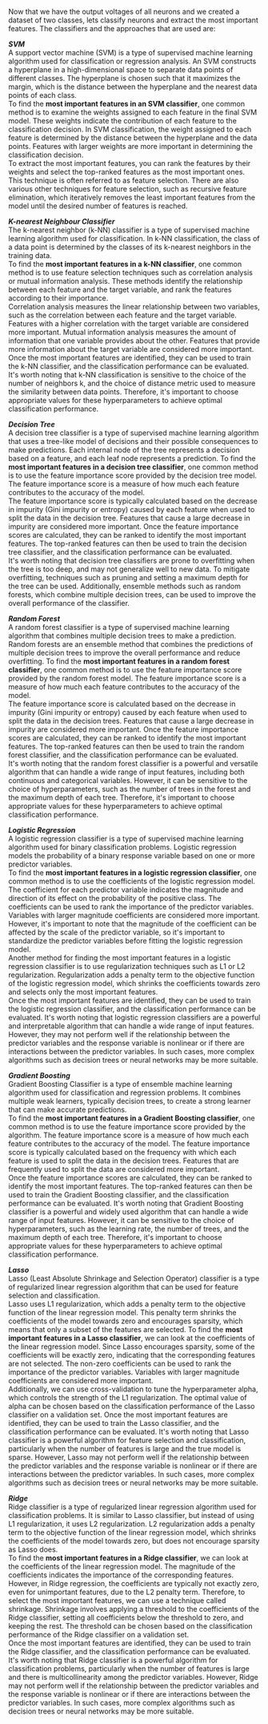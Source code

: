 Now that we have the output voltages of all neurons and we created a dataset of two classes, lets classify neurons and extract the most important features. The classifiers and the approaches that are used are:

**_SVM_** </br>
A support vector machine (SVM) is a type of supervised machine learning algorithm used for classification or regression analysis. An SVM constructs a hyperplane in a high-dimensional space to separate data points of different classes. The hyperplane is chosen such that it maximizes the margin, which is the distance between the hyperplane and the nearest data points of each class.</br>
To find the **most important features in an SVM classifier**, one common method is to examine the weights assigned to each feature in the final SVM model. These weights indicate the contribution of each feature to the classification decision.
In SVM classification, the weight assigned to each feature is determined by the distance between the hyperplane and the data points. Features with larger weights are more important in determining the classification decision.</br>
To extract the most important features, you can rank the features by their weights and select the top-ranked features as the most important ones. This technique is often referred to as feature selection. There are also various other techniques for feature selection, such as recursive feature elimination, which iteratively removes the least important features from the model until the desired number of features is reached.




**_K-nearest Neighbour Classifier_** </br>
The k-nearest neighbor (k-NN) classifier is a type of supervised machine learning algorithm used for classification. In k-NN classification, the class of a data point is determined by the classes of its k-nearest neighbors in the training data.</br>
To find the **most important features in a k-NN classifier**, one common method is to use feature selection techniques such as correlation analysis or mutual information analysis. These methods identify the relationship between each feature and the target variable, and rank the features according to their importance.</br>
Correlation analysis measures the linear relationship between two variables, such as the correlation between each feature and the target variable. Features with a higher correlation with the target variable are considered more important.
Mutual information analysis measures the amount of information that one variable provides about the other. Features that provide more information about the target variable are considered more important.</br>
Once the most important features are identified, they can be used to train the k-NN classifier, and the classification performance can be evaluated. It's worth noting that k-NN classification is sensitive to the choice of the number of neighbors k, and the choice of distance metric used to measure the similarity between data points. Therefore, it's important to choose appropriate values for these hyperparameters to achieve optimal classification performance.</br>


**_Decision Tree_** </br>
A decision tree classifier is a type of supervised machine learning algorithm that uses a tree-like model of decisions and their possible consequences to make predictions. Each internal node of the tree represents a decision based on a feature, and each leaf node represents a prediction.
To find the **most important features in a decision tree classifier**, one common method is to use the feature importance score provided by the decision tree model. The feature importance score is a measure of how much each feature contributes to the accuracy of the model.</br>
The feature importance score is typically calculated based on the decrease in impurity (Gini impurity or entropy) caused by each feature when used to split the data in the decision tree. Features that cause a large decrease in impurity are considered more important.
Once the feature importance scores are calculated, they can be ranked to identify the most important features. The top-ranked features can then be used to train the decision tree classifier, and the classification performance can be evaluated.</br>
It's worth noting that decision tree classifiers are prone to overfitting when the tree is too deep, and may not generalize well to new data. To mitigate overfitting, techniques such as pruning and setting a maximum depth for the tree can be used. Additionally, ensemble methods such as random forests, which combine multiple decision trees, can be used to improve the overall performance of the classifier.</br>



**_Random Forest_** </br>
A random forest classifier is a type of supervised machine learning algorithm that combines multiple decision trees to make a prediction. Random forests are an ensemble method that combines the predictions of multiple decision trees to improve the overall performance and reduce overfitting.
To find the **most important features in a random forest classifier**, one common method is to use the feature importance score provided by the random forest model. The feature importance score is a measure of how much each feature contributes to the accuracy of the model.</br>
The feature importance score is calculated based on the decrease in impurity (Gini impurity or entropy) caused by each feature when used to split the data in the decision trees. Features that cause a large decrease in impurity are considered more important.
Once the feature importance scores are calculated, they can be ranked to identify the most important features. The top-ranked features can then be used to train the random forest classifier, and the classification performance can be evaluated.</br>
It's worth noting that the random forest classifier is a powerful and versatile algorithm that can handle a wide range of input features, including both continuous and categorical variables. However, it can be sensitive to the choice of hyperparameters, such as the number of trees in the forest and the maximum depth of each tree. Therefore, it's important to choose appropriate values for these hyperparameters to achieve optimal classification performance.</br>

**_Logistic Regression_** </br>
A logistic regression classifier is a type of supervised machine learning algorithm used for binary classification problems. Logistic regression models the probability of a binary response variable based on one or more predictor variables.</br>
To find the **most important features in a logistic regression classifier**, one common method is to use the coefficients of the logistic regression model. The coefficient for each predictor variable indicates the magnitude and direction of its effect on the probability of the positive class.
The coefficients can be used to rank the importance of the predictor variables. Variables with larger magnitude coefficients are considered more important. However, it's important to note that the magnitude of the coefficient can be affected by the scale of the predictor variable, so it's important to standardize the predictor variables before fitting the logistic regression model.</br>
Another method for finding the most important features in a logistic regression classifier is to use regularization techniques such as L1 or L2 regularization. Regularization adds a penalty term to the objective function of the logistic regression model, which shrinks the coefficients towards zero and selects only the most important features.</br>
Once the most important features are identified, they can be used to train the logistic regression classifier, and the classification performance can be evaluated.
It's worth noting that logistic regression classifiers are a powerful and interpretable algorithm that can handle a wide range of input features. However, they may not perform well if the relationship between the predictor variables and the response variable is nonlinear or if there are interactions between the predictor variables. In such cases, more complex algorithms such as decision trees or neural networks may be more suitable.</br>

**_Gradient Boosting_** </br>
Gradient Boosting Classifier is a type of ensemble machine learning algorithm used for classification and regression problems. It combines multiple weak learners, typically decision trees, to create a strong learner that can make accurate predictions.</br>
To find the **most important features in a Gradient Boosting classifier**, one common method is to use the feature importance score provided by the algorithm. The feature importance score is a measure of how much each feature contributes to the accuracy of the model.
The feature importance score is typically calculated based on the frequency with which each feature is used to split the data in the decision trees. Features that are frequently used to split the data are considered more important.</br>
Once the feature importance scores are calculated, they can be ranked to identify the most important features. The top-ranked features can then be used to train the Gradient Boosting classifier, and the classification performance can be evaluated.
It's worth noting that Gradient Boosting classifier is a powerful and widely used algorithm that can handle a wide range of input features. However, it can be sensitive to the choice of hyperparameters, such as the learning rate, the number of trees, and the maximum depth of each tree. Therefore, it's important to choose appropriate values for these hyperparameters to achieve optimal classification performance.</br>

**_Lasso_** </br>
Lasso (Least Absolute Shrinkage and Selection Operator) classifier is a type of regularized linear regression algorithm that can be used for feature selection and classification.</br>
Lasso uses L1 regularization, which adds a penalty term to the objective function of the linear regression model. This penalty term shrinks the coefficients of the model towards zero and encourages sparsity, which means that only a subset of the features are selected.
To find the **most important features in a Lasso classifier**, we can look at the coefficients of the linear regression model. Since Lasso encourages sparsity, some of the coefficients will be exactly zero, indicating that the corresponding features are not selected.
The non-zero coefficients can be used to rank the importance of the predictor variables. Variables with larger magnitude coefficients are considered more important.</br>
Additionally, we can use cross-validation to tune the hyperparameter alpha, which controls the strength of the L1 regularization. The optimal value of alpha can be chosen based on the classification performance of the Lasso classifier on a validation set.
Once the most important features are identified, they can be used to train the Lasso classifier, and the classification performance can be evaluated.
It's worth noting that Lasso classifier is a powerful algorithm for feature selection and classification, particularly when the number of features is large and the true model is sparse. However, Lasso may not perform well if the relationship between the predictor variables and the response variable is nonlinear or if there are interactions between the predictor variables. In such cases, more complex algorithms such as decision trees or neural networks may be more suitable.</br>

**_Ridge_** </br>
Ridge classifier is a type of regularized linear regression algorithm used for classification problems. It is similar to Lasso classifier, but instead of using L1 regularization, it uses L2 regularization.
L2 regularization adds a penalty term to the objective function of the linear regression model, which shrinks the coefficients of the model towards zero, but does not encourage sparsity as Lasso does.</br>
To find the **most important features in a Ridge classifier**, we can look at the coefficients of the linear regression model. The magnitude of the coefficients indicates the importance of the corresponding features. However, in Ridge regression, the coefficients are typically not exactly zero, even for unimportant features, due to the L2 penalty term.
Therefore, to select the most important features, we can use a technique called shrinkage. Shrinkage involves applying a threshold to the coefficients of the Ridge classifier, setting all coefficients below the threshold to zero, and keeping the rest. The threshold can be chosen based on the classification performance of the Ridge classifier on a validation set.</br>
Once the most important features are identified, they can be used to train the Ridge classifier, and the classification performance can be evaluated.
It's worth noting that Ridge classifier is a powerful algorithm for classification problems, particularly when the number of features is large and there is multicollinearity among the predictor variables. However, Ridge may not perform well if the relationship between the predictor variables and the response variable is nonlinear or if there are interactions between the predictor variables. In such cases, more complex algorithms such as decision trees or neural networks may be more suitable.</br>




